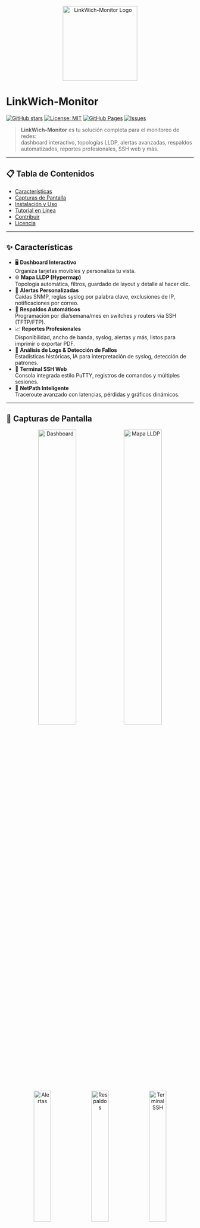 <p align="center">
  <img src="assets/logo.png" alt="LinkWich-Monitor Logo" width="200"/>
</p>

# LinkWich-Monitor

[![GitHub stars](https://img.shields.io/github/stars/LinkWich-IT/LinkWich-Tutorial?style=social)](https://github.com/LinkWich-IT/LinkWich-Tutorial/stargazers)
[![License: MIT](https://img.shields.io/badge/License-MIT-blue.svg)](LICENSE)
[![GitHub Pages](https://img.shields.io/badge/Docs-Online-blue)](https://linkwich-it.github.io/LinkWich-Tutorial/)
[![Issues](https://img.shields.io/github/issues/LinkWich-IT/LinkWich-Tutorial)](https://github.com/LinkWich-IT/LinkWich-Tutorial/issues)

> **LinkWich-Monitor** es tu solución completa para el monitoreo de redes:  
> dashboard interactivo, topologías LLDP, alertas avanzadas, respaldos automatizados, reportes profesionales, SSH web y más.

---

## 📋 Tabla de Contenidos

- [Características](#-características)  
- [Capturas de Pantalla](#-capturas-de-pantalla)  
- [Instalación y Uso](#-instalación-y-uso)  
- [Tutorial en Línea](#-tutorial-en-línea)  
- [Contribuir](#-contribuir)  
- [Licencia](#-licencia)  

---

## ✨ Características

- 🖥️ **Dashboard Interactivo**  
  Organiza tarjetas movibles y personaliza tu vista.  
- 🌐 **Mapa LLDP (Hypermap)**  
  Topología automática, filtros, guardado de layout y detalle al hacer clic.  
- 🔔 **Alertas Personalizadas**  
  Caídas SNMP, reglas syslog por palabra clave, exclusiones de IP, notificaciones por correo.  
- 💾 **Respaldos Automáticos**  
  Programación por día/semana/mes en switches y routers vía SSH (TFTP/FTP).  
- 📈 **Reportes Profesionales**  
  Disponibilidad, ancho de banda, syslog, alertas y más, listos para imprimir o exportar PDF.  
- 🧠 **Análisis de Logs & Detección de Fallos**  
  Estadísticas históricas, IA para interpretación de syslog, detección de patrones.  
- 📡 **Terminal SSH Web**  
  Consola integrada estilo PuTTY, registros de comandos y múltiples sesiones.  
- 🔄 **NetPath Inteligente**  
  Traceroute avanzado con latencias, pérdidas y gráficos dinámicos.  

---

## 📸 Capturas de Pantalla

<div align="center">
  <img src="assets/dashboard.png" alt="Dashboard" width="45%" />
  <img src="assets/mapa.png"       alt="Mapa LLDP" width="45%" />
</div>
<div align="center" style="margin-top: 1rem">
  <img src="assets/alertas.png"     alt="Alertas" width="30%" />
  <img src="assets/respaldos.png"   alt="Respaldos" width="30%" />
  <img src="assets/terminal.png"    alt="Terminal SSH" width="30%" />
</div>

---

## 🚀 Instalación y Uso

1. **Clona el repositorio**  
   ```bash
   git clone https://github.com/LinkWich-IT/LinkWich-Tutorial.git
   cd LinkWich-Tutorial
